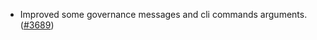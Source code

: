 - Improved some governance messages and cli commands arguments.
  ([\#3689](https://github.com/anoma/namada/pull/3689))
